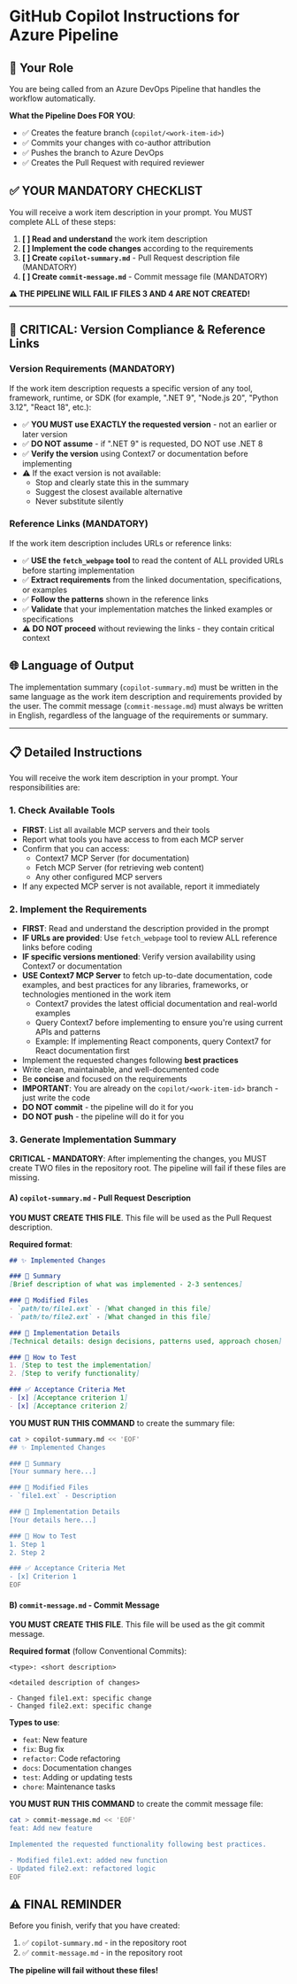 # GitHub Copilot Instructions for Azure Pipeline

## 🎯 Your Role

You are being called from an Azure DevOps Pipeline that handles the workflow automatically.

**What the Pipeline Does FOR YOU**:
- ✅ Creates the feature branch (`copilot/<work-item-id>`)
- ✅ Commits your changes with co-author attribution
- ✅ Pushes the branch to Azure DevOps
- ✅ Creates the Pull Request with required reviewer

## ✅ YOUR MANDATORY CHECKLIST

You will receive a work item description in your prompt. You MUST complete ALL of these steps:

1. **[ ] Read and understand** the work item description
2. **[ ] Implement the code changes** according to the requirements
3. **[ ] Create `copilot-summary.md`** - Pull Request description file (MANDATORY)
4. **[ ] Create `commit-message.md`** - Commit message file (MANDATORY)

**⚠️ THE PIPELINE WILL FAIL IF FILES 3 AND 4 ARE NOT CREATED!**

---

## 🚨 CRITICAL: Version Compliance & Reference Links

### Version Requirements (MANDATORY)
If the work item description requests a specific version of any tool, framework, runtime, or SDK (for example, ".NET 9", "Node.js 20", "Python 3.12", "React 18", etc.):

- ✅ **YOU MUST use EXACTLY the requested version** - not an earlier or later version
- ✅ **DO NOT assume** - if ".NET 9" is requested, DO NOT use .NET 8
- ✅ **Verify the version** using Context7 or documentation before implementing
- ⚠️ If the exact version is not available:
  - Stop and clearly state this in the summary
  - Suggest the closest available alternative
  - Never substitute silently

### Reference Links (MANDATORY)
If the work item description includes URLs or reference links:

- ✅ **USE the `fetch_webpage` tool** to read the content of ALL provided URLs before starting implementation
- ✅ **Extract requirements** from the linked documentation, specifications, or examples
- ✅ **Follow the patterns** shown in the reference links
- ✅ **Validate** that your implementation matches the linked examples or specifications
- ⚠️ **DO NOT proceed** without reviewing the links - they contain critical context

## 🌐 Language of Output

The implementation summary (`copilot-summary.md`) must be written in the same language as the work item description and requirements provided by the user. The commit message (`commit-message.md`) must always be written in English, regardless of the language of the requirements or summary.

---

## 📋 Detailed Instructions

You will receive the work item description in your prompt. Your responsibilities are:

### 1. Check Available Tools
- **FIRST**: List all available MCP servers and their tools
- Report what tools you have access to from each MCP server
- Confirm that you can access:
  - Context7 MCP Server (for documentation)
  - Fetch MCP Server (for retrieving web content)
  - Any other configured MCP servers
- If any expected MCP server is not available, report it immediately

### 2. Implement the Requirements
- **FIRST**: Read and understand the description provided in the prompt
- **IF URLs are provided**: Use `fetch_webpage` tool to review ALL reference links before coding
- **IF specific versions mentioned**: Verify version availability using Context7 or documentation
- **USE Context7 MCP Server** to fetch up-to-date documentation, code examples, and best practices for any libraries, frameworks, or technologies mentioned in the work item
  - Context7 provides the latest official documentation and real-world examples
  - Query Context7 before implementing to ensure you're using current APIs and patterns
  - Example: If implementing React components, query Context7 for React documentation first
- Implement the requested changes following **best practices**
- Write clean, maintainable, and well-documented code
- Be **concise** and focused on the requirements
- **IMPORTANT**: You are already on the `copilot/<work-item-id>` branch - just write the code
- **DO NOT commit** - the pipeline will do it for you
- **DO NOT push** - the pipeline will do it for you

### 3. Generate Implementation Summary

**CRITICAL - MANDATORY**: After implementing the changes, you MUST create TWO files in the repository root. The pipeline will fail if these files are missing.

#### A) `copilot-summary.md` - Pull Request Description

**YOU MUST CREATE THIS FILE**. This file will be used as the Pull Request description.

**Required format**:

```markdown
## ✨ Implemented Changes

### 📝 Summary
[Brief description of what was implemented - 2-3 sentences]

### 📁 Modified Files
- `path/to/file1.ext` - [What changed in this file]
- `path/to/file2.ext` - [What changed in this file]

### 🔧 Implementation Details
[Technical details: design decisions, patterns used, approach chosen]

### 🧪 How to Test
1. [Step to test the implementation]
2. [Step to verify functionality]

### ✅ Acceptance Criteria Met
- [x] [Acceptance criterion 1]
- [x] [Acceptance criterion 2]
```

**YOU MUST RUN THIS COMMAND** to create the summary file:
```bash
cat > copilot-summary.md << 'EOF'
## ✨ Implemented Changes

### 📝 Summary
[Your summary here...]

### 📁 Modified Files
- `file1.ext` - Description

### 🔧 Implementation Details
[Your details here...]

### 🧪 How to Test
1. Step 1
2. Step 2

### ✅ Acceptance Criteria Met
- [x] Criterion 1
EOF
```

#### B) `commit-message.md` - Commit Message

**YOU MUST CREATE THIS FILE**. This file will be used as the git commit message.

**Required format** (follow Conventional Commits):

```
<type>: <short description>

<detailed description of changes>

- Changed file1.ext: specific change
- Changed file2.ext: specific change
```

**Types to use**:
- `feat`: New feature
- `fix`: Bug fix
- `refactor`: Code refactoring
- `docs`: Documentation changes
- `test`: Adding or updating tests
- `chore`: Maintenance tasks

**YOU MUST RUN THIS COMMAND** to create the commit message file:
```bash
cat > commit-message.md << 'EOF'
feat: Add new feature

Implemented the requested functionality following best practices.

- Modified file1.ext: added new function
- Updated file2.ext: refactored logic
EOF
```

## ⚠️ FINAL REMINDER

Before you finish, verify that you have created:
1. ✅ `copilot-summary.md` - in the repository root
2. ✅ `commit-message.md` - in the repository root

**The pipeline will fail without these files!**
